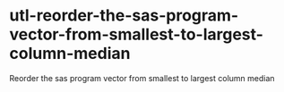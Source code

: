 # utl-reorder-the-sas-program-vector-from-smallest-to-largest-column-median
Reorder the sas program vector from smallest to largest column median

